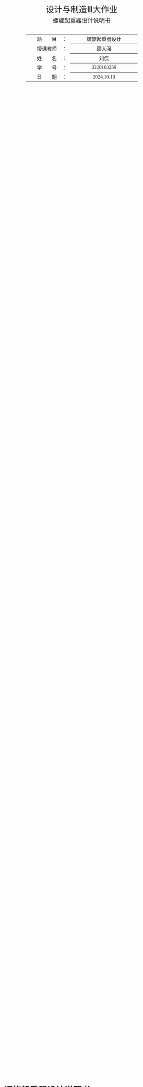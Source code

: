 <div class="cover" style="page-break-after:always;font-family:方正公文仿宋;width:100%;height:100%;border:none;margin: 0 auto;text-align:center;">
    <div style="width:60%;margin: 0 auto;height:0;padding-bottom:10%;">
        <br/>
        <img src="https://raw.githubusercontent.com/Keldos-Li/pictures/main/typora-latex-theme/ZJU-name.svg" alt="校名" style="width:100%;"/>
    </div>
    <br/><br/><br/><br/><br/>
    <div style="width:60%;margin: 0 auto;height:0;padding-bottom:40%;">
        <img src="https://raw.githubusercontent.com/Keldos-Li/pictures/main/typora-latex-theme/ZJU-logo.svg" alt="校徽" style="width:100%;"/>
    </div>
    <br/><br/><br/><br/><br/><br/><br/><br/>
    <span style="font-family:华文黑体Bold;text-align:center;font-size:20pt;margin: 10pt auto;line-height:30pt;text-indent:0;">设计与制造Ⅲ大作业</span>
    <p style="text-align:center;font-size:14pt;margin: 0 auto;text-indent:0;">螺旋起重器设计说明书</p>
    <br/>
    <br/>
    <table style="border:none;text-align:center;width:72%;font-family:仿宋;font-size:14px; margin: 0 auto;">
        <tbody style="font-family:方正公文仿宋;font-size:12pt;">
            <tr style="font-weight:normal;"> 
                <td style="width:20%;text-align:right;">题　　目</td>
                <td style="width:2%">：</td> 
                <td style="width:40%;font-weight:normal;border-bottom: 1px solid;text-align:center;font-family:华文仿宋; text-indent:0;">螺旋起重器设计</td>     
            </tr>
            <tr style="font-weight:normal;"> 
                <td style="width:20%;text-align:right;">授课教师</td>
                <td style="width:2%">：</td> 
                <td style="width:40%;font-weight:normal;border-bottom: 1px solid;text-align:center;font-family:华文仿宋;text-indent:0;">顾大强 </td>     
            </tr>
            <tr style="font-weight:normal;"> 
                <td style="width:20%;text-align:right;">姓　　名</td>
                <td style="width:2%">：</td> 
                <td style="width:40%;font-weight:normal;border-bottom: 1px solid;text-align:center;font-family:华文仿宋;text-indent:0;">刘侃</td>     
            </tr>
            <tr style="font-weight:normal;"> 
                <td style="width:20%;text-align:right;">学　　号</td>
                <td style="width:2%">：</td> 
                <td style="width:40%;font-weight:normal;border-bottom: 1px solid;text-align:center;font-family:华文仿宋;text-indent:0;">3220103259</td>     
            </tr>
            <tr style="font-weight:normal;"> 
                <td style="width:20%;text-align:right;">日　　期</td>
                <td style="width:2%">：</td> 
                <td style="width:40%;font-weight:normal;border-bottom: 1px solid;text-align:center;font-family:华文仿宋;text-indent:0;">2024.10.10</td>     
            </tr>
        </tbody>              
    </table>
</div>




# 螺旋起重器设计说明书

## 一、概述

### 1.1 工作原理与设计参数

螺旋千斤顶通过往复扳动手柄，旋转杆带动螺母，使举重螺杆旋转，从而使升降托杯获得起升或下降，达到起重拉力的功能。千斤顶利用螺旋传动，将螺杆的回转运动变为直线运动，同时传递运动和动力。螺旋传动具有传动比大、能实现自锁、结构紧凑、精度高等优点。

| 设计参数        | 数值 [单位] |
| --------------- | ----------- |
| 最大起升重量$Q$ | 20 [kN]     |
| 最大起升距离$h$ | 120 [mm]    |

千斤顶的选材与设计需要满足使用功能要求、经济性要求、寿命与可靠性要求等。

### 1.2 方案设计（简图）

#### 1.2.1 方案1：立式螺旋千斤顶

如图，手柄可以滑动来调整力臂长度，转动手柄使螺杆上升，从而顶起重物。

<div>			<!--块级封装-->
    <center>	<!--将图片和文字居中-->
    <img src="C:\Users\刘侃\Desktop\2025秋冬学期文件\设计与制造Ⅲ\螺旋起重器设计\简图.png"
         alt="无法显示图片时显示的文字"
         style="zoom:这里写图片的缩放百分比"/>
    <br>		<!--换行-->
    图1 立式螺旋千斤顶简图	<!--标题-->
    </center>
</div>

#### 1.2.2 方案2：剪式螺旋千斤顶

如图，螺杆两侧旋向相反，转动手柄可使两侧螺母朝相反方向移动，顶起或放下重物。

<div>			<!--块级封装-->
    <center>	<!--将图片和文字居中-->
    <img src="C:\Users\刘侃\Desktop\2025秋冬学期文件\设计与制造Ⅲ\螺旋起重器设计\简图2.png"
         alt="无法显示图片时显示的文字"
         style="zoom:这里写图片的缩放百分比"/>
    <br>		<!--换行-->
    图2 剪式螺旋千斤顶简图	<!--标题-->
    </center>
</div>

下面以方案1为例，进行设计计算。

## 二、螺杆的设计与计算

### 2.1 螺杆螺纹类型的选择

根据螺杆与螺母的运动关系，千斤顶中螺母固定，螺杆转动并移动，其用途属于传力螺旋。由设计要求选择**单线螺纹**（GB5796-86），螺纹常用**右旋螺纹**，滑动螺旋传动常用梯形和锯齿形螺纹。梯形螺纹内外螺纹以锥面贴紧不易松动，牙根强度高，对中性好，因此选择**梯形螺纹**展开计算，其牙形剖面呈等腰梯形，牙形角$\alpha=30^\circ$。

### 2.2 螺杆材料的选择

螺杆材料常用$Q235$、$Q275$、$45$、$50$号钢等，对于重要传动要求耐磨性高时，可以采用$T12$、$65Mn$、$40Cr$、$18CrMnTi$等合金钢。考虑到千斤顶转速较低，单个作用面受力不大，且综合经济因素，选用常用的$45$号钢。查询国家标准《优质碳素结构钢》（GB/T699-2015）,$45$ 号钢的抗拉刚度为$\sigma_b=600MPa$，$\sigma_s=355MPa$,弹性模量$E=2.06\times10^5MPa$。

### 2.3 确定螺纹直径

耐磨性计算需要限制螺纹工作表面的压强 $p$ 不超过螺旋传动副的许用压强 $[p]$，即
$$
p  =\frac{Q}{\pi d_2 h Z}=\frac{QP}{\pi d_2 h H}\leq[p]
$$
其中 $Q$ 为轴向载荷，$d_2$ 为螺纹中径，$H$ 为螺母高度，$P$ 为螺距，$h$ 为螺纹接触高度。则有
$$
d_2\geq\sqrt{\frac{Q}{\pi\varphi\psi[p]}}
$$
其中$\psi=\frac{H}{d_2}$，代表螺母高度与螺纹中径的比值；$\varphi=\frac{h}{P}$，代表螺纹接触高度与螺距的比值。对于梯形螺纹，==$\varphi=0.5$==，由于螺母为整体螺母，一般取$\psi=1.2\sim2.5$，此处取中间值==$\psi=1.8$==。

此处螺旋传动副的螺杆—螺母材料选择钢对青铜，考虑螺旋千斤顶的工作条件为低速、人力传动，许用压强$[p]=18\sim25MPa$，此处取中间值==$[p]=20MPa$==。 根据 1.1 中的载荷要求，载荷力为==$Q=20kN$==，代入计算得
$$
d_2\geq18.81mm
$$
根据国家标准《梯形螺纹 第 2 部分：直径与螺距系列》(GB/T 5796.2-2022)，优先选用第一系列，公称直径取 ==$d=28mm$==。 根据《梯形螺纹 第 3 部分：基本尺寸》(GB/T 5796.3-2022)，螺纹中径为 $d_2=25.500mm$，螺距为 $P=5mm$，计算得螺母高度为 $H=\psi d_2=45.9mm$。考虑到螺纹间载荷实际分布不均匀，螺母螺纹圈数$Z$不应超过10，否则需要更换材料或增大直径，验算得$Z=\frac{H}{P}=9.18<10$，**满足要求**。

此时表面工作压力
$$
p=\frac{Q}{\pi d_2 \varphi H}=10.88MPa<[p]=20MPa
$$
**满足要求**。单线螺纹导程 $S=P=5mm$，亦可以计算出螺纹牙根部宽度 $b=0.65P=3.25mm$ 和螺纹升角 $\lambda=\arctan\frac{S}{\pi d_2}=3.571^\circ$。

此时有

| 公称直径 [mm] | 螺距 [mm] | 内/外螺纹中径 $d_2=D_2$[mm] | 内螺纹大径$D_4$ [mm] | 外螺纹小径 $d_3$[mm] | 内螺纹小径 $D_1$[mm] | 螺纹牙根部宽度$b$ [mm] | 螺纹升角$\lambda$ | 牙形角$\alpha$ |
| ------------- | --------- | --------------------------- | -------------------- | -------------------- | -------------------- | ---------------------- | ----------------- | -------------- |
| 28            | 5         | 25.500                      | 28.500               | 22.500               | 23.000               | 3.25                   | 3.571°            | 30°            |

---

### 2.4 自锁验算

钢对青铜的摩擦系数 $\mu = 0.08 \sim 0.10$，取小值 $\mu = 0.08$，梯形螺纹的牙形角 $\alpha = 30^\circ$。

$$
\varphi_v=\arctan\frac{\mu}{\cos\beta}=\arctan\frac{\mu}{\cos\frac{\alpha}{2}}=4.735^\circ\\
\lambda=3.571^\circ<\varphi_v
$$

故螺旋副**满足自锁条件**。

### 2.5 螺杆结构设计

螺杆上端用于支承托杯$10$并在其中插装手柄$ 7$，因此需要加大直径。暂取 $D_S=2d = 56mm$，膨大部分长度取 $l_s = 1.5d=42mm$。

手柄孔径 $d_k$ 的大小根据手柄直径$d_p$决定，$d_k \approx d_p + (0.5 \sim 1)mm$ ，取 $d_k = 22.5mm$ 。

为了便于切制螺纹，螺纹上端应设有退刀槽。退刀槽的直径 $d_c$ 应比螺杆小径 $D_1$ 约小 $0.2 \sim 0.5mm$ 。退刀槽的宽度可取为 $l_c = 1.5P \approx 8mm$ ，退刀槽直径 $d_c = 22mm$。

为了便于螺杆旋入螺母，螺杆下端应有倒角，在设计中倒角统一取$c2$。

考虑千斤顶最大升程、退刀槽宽度、真实螺母高度（在 3.2 中计算），螺杆等效长度
$$
l_B =h+l_c+H'= 178mm
$$

### 2.6 螺杆强度校核

受力较大的螺杆需要用第四强度理论进行强度计算，螺杆工作时承受轴向压力 $Q$ 和扭矩 $T$ 的作用，螺杆危险截面上既有压缩应力，又有切应力。螺杆受到的扭矩

$$
T = \frac{Qd_2\tan(\psi+\varphi_v)}{2}=29.21N\cdot m
$$

螺杆材料为$ 45 $号钢，安全系数为 $3\sim5$，取最大值$5$，许用应力 $[\sigma]= \sigma_s/5=71MPa$ ,

$$
\sigma = \sqrt{\sigma^2+3\tau^2}=\sqrt{\left(\frac{Q}{A}\right)^2 + 3\left(\frac{T}{W_T}\right)^2}
$$

其中，对于圆柱体螺杆$A=\frac{\pi d_3^2}{4}$,$W_T=\frac{\pi d_3^3}{16}=A\frac{d_3}{4}$。螺杆的内螺纹小径 $d_3 = 22.500mm$，代入计算得到 $\sigma = 55.15MPa<[\sigma]=71MPa$ ，故该螺杆满足强度要求。

### 2.7 稳定性校核

对于长径比大的受压螺杆，当轴向负载 $Q$ 大于某一临界值时，螺杆就会突然发生侧曲而丧失其稳定性，存在临界载荷$Q_c$，螺杆的稳定性条件
$$
\frac{Q_c}{Q}\geq S_s
$$
其中$S_s$为保证螺杆不失稳的最小安全系数，对于传力螺旋传动$S_s=3.5\sim 5.0$，取最大值$S_s=5$。根据材料力学，失稳时的临界载荷$Q$与螺杆的柔度$\lambda_s = \frac{\mu l}{i}$的值有关，式中$l$为螺杆承受压力的一段长度，$i$为螺杆危险截面的惯性半径，若危险截面可近似看做是直径为$d_3$（螺纹小径）的圆，则$i=\frac{d_3}{4}$，单位均为$mm$，$\mu$为螺杆的长度系数，对于螺旋千斤顶可视为一端固定一端自由，取$\mu=2$。
$$
\lambda_s = \frac{\mu l_B}{i}=63.29>40
$$
需要进行稳定性校核。当$40<\lambda_s<100$时，对于优质碳素钢，取
$$
Q_c = (461-2.568\lambda_s)\frac{\pi d_3^2}{4}=118.67kN
$$

$$
\frac{Q_c}{Q} =5.934>S_s=5
$$

故该螺杆符合稳定性条件。

### 2.8 挡圈设计

为了防止工作时螺杆从螺母中脱出，在螺杆下端必须安置钢制挡圈 (GB/T 891-1986)，挡圈用十字槽沉头螺钉 (GB/T 819.1-2016) 固定在螺杆端部。

由 GB891-86 查得，对于公称直径 $d = 28$ mm 的螺钉紧固轴端挡圈应选用的挡圈公称直径为 $D = 35 mm$，$H = 5 mm$，$L = 10 mm$，小径 $d = 6.6 mm$，$d_1 = 3.2mm$，$D_1 = 13mm$，$c = 1mm$，螺钉 $M6 \times 16$。

---

## 三、螺母设计与计算

### 3.1 螺母材料选取与结构设计

螺母的材料除了足够的强度，还需要与螺杆材料配合时摩擦系数小并耐磨。为适应重载低速传动，这里选用铸造铝青铜$\text{ZQAl9-4-4-2}$ ，查询得许用切应力 $[\tau] = 30\sim40MPa$ ，许用弯曲应力 $[\sigma_b] = 40\sim60MPa$。

### 3.2 确定螺纹旋合圈数与螺母高度

螺母高度 $H =\psi d_2= 45.9mm$，螺纹工作圈数
$$
u=\frac{H}{P}=9.18
$$
考虑退刀槽的影响面设计螺母圈数（取整数）
$$
u'=u+1=10.18\approx10
$$
此时螺母的实际高度
$$
H'=u'P=50mm
$$


### 3.3 螺母螺牙强度校核

螺纹牙多发生剪切和挤压破坏，一般螺母的强度低于螺杆，故只需要校核螺母螺纹牙强度。

螺纹牙危险截面的剪切强度条件

$$
\tau = \frac{Q}{\pi D_4 b u'}\leq[\tau]
$$
螺纹牙危险界面弯曲强度条件
$$
\sigma = \frac{6Ql}{\pi D_4 b^2 u'}\leq[\sigma_b]
$$
其中b为螺纹牙根部的厚度，对于梯形螺纹，$b = 0.65P = 3.25mm$，$l$ 为弯曲力臂，$ l = \frac{D-D_2}{2} =1.5mm$，内螺纹大径$D_4=28.5mm$。对于青铜材料，许用切应力 $[ \tau ] = 30\sim40MPa$，许用弯曲应力 $[ \sigma_b ] = 40\sim60MPa$，这里取小值，$ [ \tau ] = 30 \text{ MPa} $，$[\sigma_b]=40MPa$。代入数据计算
$$
\tau=\frac{Q}{\pi D_4 b u'}=6.87MPa\leq[\tau]\\
\sigma=\frac{6Ql}{\pi D_4 b^2u'}=19.03MPa\leq[\sigma_b]
$$
故螺母螺纹牙符合强度计算。

### 3.4 螺母外部尺寸设计与校核
取螺母外径 $D_N = 50mm\approx1.8d$，螺母凸缘直径 $D_{N1}=65mm=1.3D_N$，螺母凸缘厚度 $a=22mm=0.4H'$。

#### 3.4.1 拉扭组合校核
螺母凸缘处受拉、扭组合作用，需要进行强度校核，由于数据信息少，扭转力矩大小难以精确计算，估算拉应力约为 $F = 35kN\cdot m\approx1.3Q$,
$$
\sigma'=\frac{F}{0.25\pi(D_N^2-d^2)}<[\sigma]
$$
取许用拉应力 $[ \sigma ] = 40\text{MPa}$，计算得到$$ \sigma' = 19.29 \text{ MPa} < [ \sigma ] = 40 \text{ MPa} $$，符合强度要求。

#### 3.4.2 凸缘与底座挤压校核
凸缘与底座接触部分存在挤压，需要进行挤压强度计算，
$$
\sigma_p=\frac{Q}{0.25\pi(D_{N1}^2-D_N^2)}<[\sigma_p]
$$
取许用挤压应力 $[ \sigma_p ] = 75\text{MPa}$，计算得到$$ \sigma_p' = 19.19 \text{ MPa} < [ \sigma_p ] = 75 \text{ MPa} $$，故可以认为符合挤压强度要求。

#### 3.4.3 凸缘根部强度计算
凸缘根部需要进行弯曲强度计算，
$$
\sigma_b=\frac{Q(D_{N1}-D_N)}{\pi D_Na^2}<[\sigma_b]
$$
代入计算$\sigma_b'=3.95\text{MPa}<[\sigma_b]$，符合弯曲强度要求。

根据 $\text{GB/T 77-2007}$，这里使用内六角平端紧定螺钉 $\text{M12}$。

## 四、托杯设计与计算

### 4.1 托杯材料选择与结构设计
托杯用于承托重物，可以用$\text{ Q235}$ 钢模锻制成，材料为$\text{ Q235}$。其结构尺寸见图。为了与重物接触良好并防止相对滑动，在杯托上表面制有切口的沟纹。为了防止杯托从螺杆端部脱落，在螺杆上端装有挡板。

### 4.2 托杯尺寸设计与强度校核
当螺杆转动时，杯托和重物不作相对转动。因此在起重时，杯托底部与螺杆和接触面有相对滑动。为了避免过快磨损，一方面需要润滑，另一方面还需要验算接触面间的压力强度。
$$
p=\frac{Q}{\frac{\pi}{4}(D_S'^2-D_S''^2)}\leq[p]
$$
其中，$[ p ]$ 为许用压强，应为杯托与螺杆材料许用压强的较小值，查表知$\text{Q235}$的许用压强较小，取 $[ p ] =[p]_\text{杯} =225$ MPa。

取杯托外径$D_S=58mm$，杯托直径$D_S'=D_S-(2\sim4)$，取$D_S'=54mm$，直径$D_S''=d+(1\sim2)$，取$D_S''=30mm$，代入公式
$$
p=\frac{Q}{\frac{\pi}{4}(D_S'^2-D_S''^2)}=12.63MPa\leq[p]=225MPa
$$
满足强度要求。

杯托外口径$D_3=70\approx2.5dmm$。杯托厚度取$\delta=8mm$，杯底厚度为$\delta_b\approx1.5\delta=10mm$，沟纹宽度为$1.5\delta=12mm$，沟纹深度为$\delta_d=\delta/2=6mm$，杯托高度为$h_c\approx2d=60mm$，为保证杯托可以转动，螺杆顶部的垫片和杯托底部留有间隙，间隙值为$3\sim4mm$，因承受力不大，故取值为$3mm$。

### 五、手柄设计与计算

#### 5.1 手柄材料选择与结构设计

手柄的材料选择为常用的 45 号钢。其许用应力常取为 $[\sigma] = 160MPa$。将手柄插入螺杆上部的孔中，为防止手柄从孔中滑出，在手柄两端应加上手把，并用螺钉固定。

#### 5.2 确定手柄长度

手柄上的工作转矩包括螺纹副摩擦力矩与接触面摩擦力矩
$$
T=F_HL_H=T_1+T_2
$$
螺旋副间的摩擦阻力矩
$$
T_1 =Q\tan(\psi+\rho_v) \frac{d_2}{2}
$$

杯托与轴端支承面的摩擦力矩
$$
T_2 =Q\cdot \frac{1}{3}f_c \frac{D_0^3-d_0^3}{D_0^2-d_0^2}
$$

取 $D_0=D_s'=54mm$,$d_0=D_s''=30mm$，人手的最大操作力 $F_H = 300N$，给出$f_c=0.12$，代入可求得$T_1=29.21N$，$T_2=51.77N$手柄的有效长度

$$
L_H=269.9mm
$$

取手柄长度为 $L_H = 271 mm$，该距离为螺杆中心到人手施力点的距离，考虑螺杆头部尺寸和人工握手距离，适当增加手柄实际长度。
$$
L_H'=L_H+\frac{D_S}{2}+50mm=350mm
$$

#### 5.3 确定手柄直径

Q235 的许用应力 $[\sigma] = 160$ MPa，可将手柄看作一个悬臂梁，按照弯曲强度确定手柄直径,
$$
\sigma_b=\frac{F_HL_H}{W}=\frac{F_HL_H}{\frac{\pi}{32}d_k^3}\leq[\sigma_b]
$$
计算得到
$$
d_p\geq \sqrt[3]{\frac{32F_HL_H}{\pi[\sigma_b]}}=17.28mm
$$

可适当取大，取 $d_p = 22 mm$。

---

### 六、底座设计

底座材料常用铸铁$ HT150 $及$ HT200$，选用$ HT150$。铸件的壁厚取 $\delta = 10mm$，为防止裂纹和缩孔，对所有小于$120^\circ$的角取圆角$R2$。为了增加底座的稳定性，底部尺寸应大些，因此将其外形制成约$ 1:5 $的斜度。

底座高度考虑螺母高度，推程和一定的距离裕度，取$H = 180mm$，底座与螺母相套处直径为

$$
D_{B1} = D_N = 50 \text{mm}
$$

按照斜度计算底座斜段下方直径：

$$
D_{B2} = D_{B1 }+ \frac{1}{5}(H-H_2) =102 \text{mm}
$$

应按照挤压强度计算底座最大尺寸$D_{B3}$，其中灰铸铁和混凝土的许用挤压应力 $[\sigma_p] = 4.5MPa$
$$
\sigma_p=\frac{Q}{\frac{\pi}{4}(D_{B3}^2-D_{B2}^2)}\geq[\sigma_p]\\
D_{B3}\geq\sqrt{\frac{4Q}{\pi[\sigma_p]}+D_{B2}^2}=126.7mm
$$
适当取大，取底座最大尺寸 $d_{B3}=150mm$。

### 七、装配图绘制

见附页。

### 八、参考资料

1. 陈秀宁, 顾大强. 机械设计[M]. 第3版. 杭州: 浙江大学出版社，2018.
3. 刘鸿文, 材料力学$\text{I}$[M]. 第6版. 北京: 高等教育出版社, 2017: 316.

部分资料来源网络和机械设计有关国家标准。